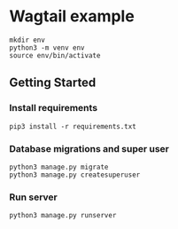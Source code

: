 # Wagtail example

```
mkdir env
python3 -m venv env
source env/bin/activate
```

## Getting Started

### Install requirements

```
pip3 install -r requirements.txt
```

### Database migrations and super user

```
python3 manage.py migrate
python3 manage.py createsuperuser
```

### Run server

```
python3 manage.py runserver
```
